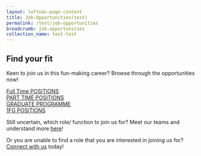 ```yaml
---
layout: leftnav-page-content
title: Job-Opportunities(test)
permalink: /test/job-opportunities
breadcrumb: job-opportunities
collection_name: test-test
---
```

## Find your fit
  Keen to join us in this fun-making career?
  Browse through the opportunities now!
  
  [Full Time POSITIONS][1]  
  [PART TIME POSITIONS][2]  
  [GRADUATE PROGRAMME][3]  
  [1FG POSITIONS][4]  
  
Still uncertain, which role/ function to join us for?
Meet our teams and understand more [here][5]!
  
Or you are unable to find a role that you are interested in joining us for?  
  [Connect with us][6] today!

[1]: <https://en.wikipedia.org/wiki/Hobbit#Lifestyle> "Hobbit lifestyles"
[2]: <https://en.wikipedia.org/wiki/Hobbit#Lifestyle> "Hobbit lifestyles"
[3]: <https://en.wikipedia.org/wiki/Hobbit#Lifestyle> "Hobbit lifestyles"
[4]: <https://en.wikipedia.org/wiki/Hobbit#Lifestyle> "Hobbit lifestyles"
[5]: <https://isomer-sentosa-staging.netlify.com/test/meet-the-teams/>
[6]: <https://isomer-sentosa-staging.netlify.com/test/connect-with-us/>
